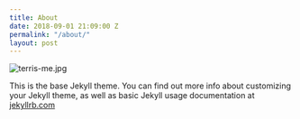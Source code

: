 ```yaml
---
title: About
date: 2018-09-01 21:09:00 Z
permalink: "/about/"
layout: post
---
```


![terris-me.jpg](/uploads/terris-me.jpg)

This is the base Jekyll theme. You can find out more info about customizing your Jekyll theme, as well as basic Jekyll usage documentation at [jekyllrb.com](http://jekyllrb.com/)
